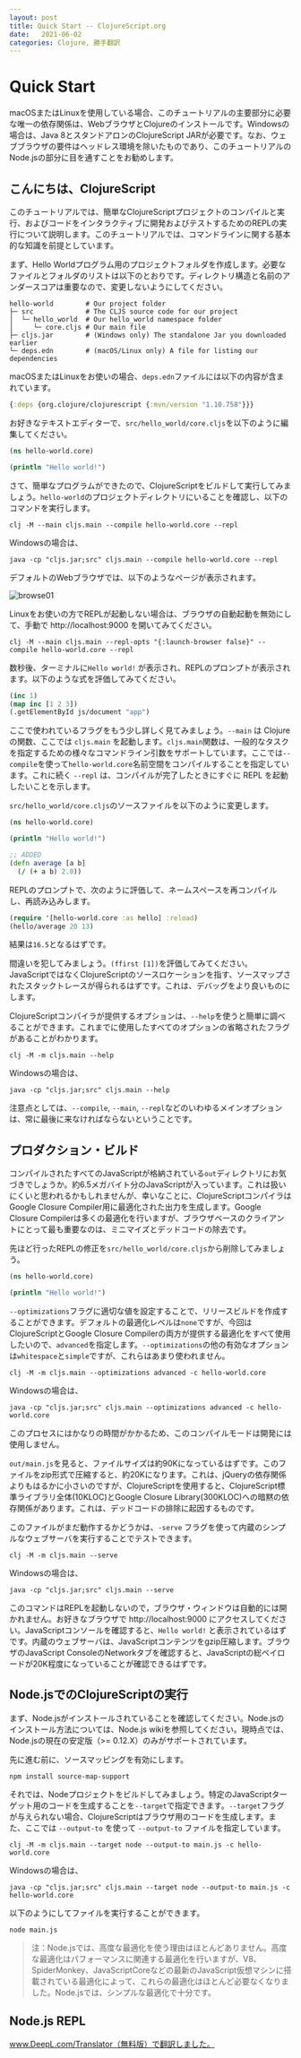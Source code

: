 ```yaml
---
layout: post
title: Quick Start -- ClojureScript.org
date:   2021-06-02
categories: Clojure, 勝手翻訳
---
```


# Quick Start

macOSまたはLinuxを使用している場合、このチュートリアルの主要部分に必要な唯一の依存関係は、WebブラウザとClojureのインストールです。Windowsの場合は、Java 8とスタンドアロンのClojureScript JARが必要です。なお、ウェブブラウザの要件はヘッドレス環境を除いたものであり、このチュートリアルのNode.jsの部分に目を通すことをお勧めします。

## こんにちは、ClojureScript

このチュートリアルでは、簡単なClojureScriptプロジェクトのコンパイルと実行、およびコードをインタラクティブに開発およびテストするためのREPLの実行について説明します。このチュートリアルでは、コマンドラインに関する基本的な知識を前提としています。

まず、Hello Worldプログラム用のプロジェクトフォルダを作成します。必要なファイルとフォルダのリストは以下のとおりです。ディレクトリ構造と名前のアンダースコアは重要なので、変更しないようにしてください。

```
hello-world        # Our project folder
├─ src             # The CLJS source code for our project
│  └─ hello_world  # Our hello_world namespace folder
│     └─ core.cljs # Our main file
├─ cljs.jar        # (Windows only) The standalone Jar you downloaded earlier
└─ deps.edn        # (macOS/Linux only) A file for listing our dependencies
```

macOSまたはLinuxをお使いの場合、`deps.edn`ファイルには以下の内容が含まれています。


```Clojure
{:deps {org.clojure/clojurescript {:mvn/version "1.10.758"}}}
```

お好きなテキストエディターで、`src/hello_world/core.cljs`を以下のように編集してください。

```Clojure
(ns hello-world.core)

(println "Hello world!")
```

さて、簡単なプログラムができたので、ClojureScriptをビルドして実行してみましょう。`hello-world`のプロジェクトディレクトリにいることを確認し、以下のコマンドを実行します。

```
clj -M --main cljs.main --compile hello-world.core --repl
```

Windowsの場合は、

```
java -cp "cljs.jar;src" cljs.main --compile hello-world.core --repl
```


デフォルトのWebブラウザでは、以下のようなページが表示されます。

![browse01](https://clojurescript.org/images/content/guides/quick-start/browser.png)

Linuxをお使いの方でREPLが起動しない場合は、ブラウザの自動起動を無効にして、手動で http://localhost:9000 を開いてみてください。

```
clj -M --main cljs.main --repl-opts "{:launch-browser false}" --compile hello-world.core --repl
```

数秒後、ターミナルに`Hello world!` が表示され、REPLのプロンプトが表示されます。以下のような式を評価してみてください。


```Clojure
(inc 1)
(map inc [1 2 3])
(.getElementById js/document "app")
```

ここで使われているフラグをもう少し詳しく見てみましょう。`--main` は Clojure の関数、ここでは `cljs.main` を起動します。`cljs.main`関数は、一般的なタスクを指定するための様々なコマンドライン引数をサポートしています。ここでは`--compile`を使って`hello-world.core`名前空間をコンパイルすることを指定しています。これに続く `--repl` は、コンパイルが完了したときにすぐに REPL を起動したいことを示します。

`src/hello_world/core.cljs`のソースファイルを以下のように変更します。

```Clojure
(ns hello-world.core)

(println "Hello world!")

;; ADDED
(defn average [a b]
  (/ (+ a b) 2.0))
```  

REPLのプロンプトで、次のように評価して、ネームスペースを再コンパイルし、再読み込みします。

```Clojure
(require '[hello-world.core :as hello] :reload)
(hello/average 20 13)
```

結果は`16.5`となるはずです。

間違いを犯してみましょう。`(ffirst [1])`を評価してみてください。JavaScriptではなくClojureScriptのソースロケーションを指す、ソースマップされたスタックトレースが得られるはずです。これは、デバッグをより良いものにします。

ClojureScriptコンパイラが提供するオプションは、`--help`を使うと簡単に調べることができます。これまでに使用したすべてのオプションの省略されたフラグがあることがわかります。

```
clj -M -m cljs.main --help
```

Windowsの場合は、

```
java -cp "cljs.jar;src" cljs.main --help
```

注意点としては、`--compile`, `--main`, `--repl`などのいわゆるメインオプションは、常に最後に来なければならないということです。

## プロダクション・ビルド

コンパイルされたすべてのJavaScriptが格納されている`out`ディレクトリにお気づきでしょうか。約6.5メガバイト分のJavaScriptが入っています。これは扱いにくいと思われるかもしれませんが、幸いなことに、ClojureScriptコンパイラはGoogle Closure Compiler用に最適化された出力を生成します。Google Closure Compilerは多くの最適化を行いますが、ブラウザベースのクライアントにとって最も重要なのは、ミニマイズとデッドコードの除去です。

先ほど行ったREPLの修正を`src/hello_world/core.cljs`から削除してみましょう。

```Clojure
(ns hello-world.core)

(println "Hello world!")
```

`--optimizations`フラグに適切な値を設定することで、リリースビルドを作成することができます。デフォルトの最適化レベルは`none`ですが、今回はClojureScriptとGoogle Closure Compilerの両方が提供する最適化をすべて使用したいので、`advanced`を指定します。`--optimizations`の他の有効なオプションは`whitespace`と`simple`ですが、これらはあまり使われません。

```
clj -M -m cljs.main --optimizations advanced -c hello-world.core
```

Windowsの場合は、

```
java -cp "cljs.jar;src" cljs.main --optimizations advanced -c hello-world.core
```

このプロセスにはかなりの時間がかかるため、このコンパイルモードは開発には使用しません。

`out/main.js`を見ると、ファイルサイズは約90Kになっているはずです。このファイルをzip形式で圧縮すると、約20Kになります。これは、jQueryの依存関係よりもはるかに小さいのですが、ClojureScriptを使用すると、ClojureScript標準ライブラリ全体(10KLOC)とGoogle Closure Library(300KLOC)への暗黙の依存関係があります。これは、デッドコードの排除に起因するものです。

このファイルがまだ動作するかどうかは、`-serve` フラグを使って内蔵のシンプルなウェブサーバを実行することでテストできます。

```
clj -M -m cljs.main --serve
```

Windowsの場合は、

```
java -cp "cljs.jar;src" cljs.main --serve
```

このコマンドはREPLを起動しないので，ブラウザ・ウィンドウは自動的には開かれません。お好きなブラウザで http://localhost:9000 にアクセスしてください。JavaScriptコンソールを確認すると、`Hello world!` と表示されているはずです。内蔵のウェブサーバは、JavaScriptコンテンツをgzip圧縮します。ブラウザのJavaScript ConsoleのNetworkタブを確認すると、JavaScriptの総ペイロードが20K程度になっていることが確認できるはずです。

## Node.jsでのClojureScriptの実行

まず、Node.jsがインストールされていることを確認してください。Node.jsのインストール方法については、Node.js wikiを参照してください。現時点では、Node.jsの現在の安定版（>= 0.12.X）のみがサポートされています。

先に進む前に、ソースマッピングを有効にします。

```
npm install source-map-support
```

それでは、Nodeプロジェクトをビルドしてみましょう。特定のJavaScriptターゲット用のコードを生成することを`--target`で指定できます。`--target`フラグが与えられない場合、ClojureScriptはブラウザ用のコードを生成します。また、ここでは `--output-to` を使って `--output-to` ファイルを指定しています。

```
clj -M -m cljs.main --target node --output-to main.js -c hello-world.core
```

Windowsの場合は、

```
java -cp "cljs.jar;src" cljs.main --target node --output-to main.js -c hello-world.core
```

以下のようにしてファイルを実行することができます。

```
node main.js
```

> 注：Node.jsでは、高度な最適化を使う理由はほとんどありません。高度な最適化はパフォーマンスに関連する最適化を行いますが、V8、SpiderMonkey、JavaScriptCoreなどの最新のJavaScript仮想マシンに搭載されている最適化によって、これらの最適化はほとんど必要なくなりました。Node.jsでは、シンプルな最適化で十分です。

## Node.js REPL








www.DeepL.com/Translator（無料版）で翻訳しました。